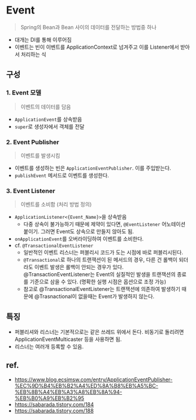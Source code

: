 # Event
> Spring의 Bean과 Bean 사이의 데이터를 전달하는 방법중 하나
* 대개는 DI를 통해 이루어짐
* 이벤트는 빈이 이벤트를 ApplicationContext로 넘겨주고 이를 Listener에서 받아서 처리하는 식


## 구성
### 1. Event 모델
> 이벤트의 데이터를 담음
- `ApplicationEvent`를 상속받음
- `super`로 생성자에서 객체를 전달

### 2. Event Publisher
> 이벤트를 발생시킴
- 이벤트를 생성하는 빈은 `ApplicationEventPublisher`. 이를 주입받는다.
- `publishEvent` 메서드로 이벤트를 생성한다.

### 3. Event Listener
> 이벤트를 소비함 (처리 방법 정의)
- `ApplicationListener<{Event_Name}>`을 상속받음
    * 다중 상속이 불가능하기 때문에 제약이 있다면, `@EventListener` 어노테이션 붙이기. 그러면 Event도 상속으로 만들지 않아도 됨.
- `onApplicationEvent`를 오버라이딩하여 이벤트를 소비한다.
- cf. `@TransactionalEventListener`
    * 일반적인 이벤트 리스너는 퍼블리시 코드가 도는 시점에 바로 퍼블리시된다.
    * `@Transactional`로 하나의 트랜잭션이 된 메서드의 경우, 다른 건 롤백이 되더라도 이벤트 발생은 롤백이 안되는 경우가 있다. @TransactionEventListener는 Event의 실질적인 발생을 트랜잭션의 종료를 기준으로 삼을 수 있다. (명확한 실행 시점은 옵션으로 조정 가능)
    * 참고로 @TransactionalEventListener는 트랜잭션에 의존하여 발생하기 때문에 @Trasnactional이 없을때는 Event가 발생하지 않는다.


## 특징
- 퍼블리셔와 리스너는 기본적으로는 같은 쓰레드 위에서 돈다. 비동기로 돌리려면 ApplicationEventMulticaster 등을 사용하면 됨.
- 리스너는 여러개 등록할 수 있음.


## ref.
- https://www.blog.ecsimsw.com/entry/ApplicationEventPublisher-%EC%9D%B4%EB%B2%A4%ED%8A%B8%EB%A5%BC-%EB%8B%A4%EB%A3%A8%EB%8A%94-%EB%B0%A9%EB%B2%95
- https://sabarada.tistory.com/184
- https://sabarada.tistory.com/188